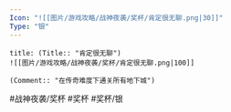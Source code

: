```yaml
---
Icon: "![[图片/游戏攻略/战神夜袭/奖杯/肯定很无聊.png|30]]"
Type: "银"
---
```

```ad-common-silver-trophy
title: (Title:: "肯定很无聊")
![[图片/游戏攻略/战神夜袭/奖杯/肯定很无聊.png|100]]

(Comment:: "在传奇难度下通关所有地下城")
```

#战神夜袭/奖杯 #奖杯 #奖杯/银
